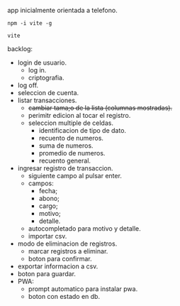 app inicialmente orientada a telefono.

`npm -i vite -g`

`vite`

backlog:
- login de usuario.
     - log in.
     - criptografia.
- log off.
- seleccion de cuenta.
- listar transacciones.
     - ~~cambiar tama;o de la lista (columnas mostradas).~~
     - perimitr edicion al tocar el registro.
     - seleccion multiple de celdas.
          - identificacion de tipo de dato.
          - recuento de numeros.
          - suma de numeros.
          - promedio de numeros.
          - recuento general.
- ingresar registro de transaccion.
     - siguiente campo al pulsar enter.
     - campos:
          - fecha;
          - abono;
          - cargo;
          - motivo;
          - detalle.
     - autocompletado para motivo y detalle.
     - importar csv.
- modo de eliminacion de registros.
     - marcar registros a eliminar.
     - boton para confirmar.
- exportar informacion a csv.
- boton para guardar.
- PWA:
     - prompt automatico para instalar pwa.
     - boton con estado en db.
